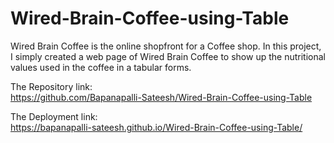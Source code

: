 # Wired-Brain-Coffee-using-Table
Wired Brain Coffee is the online shopfront for a Coffee shop. In this project, I simply created a web page of Wired Brain Coffee to show up the nutritional values used in the coffee in a tabular forms.   

The Repository link:    
https://github.com/Bapanapalli-Sateesh/Wired-Brain-Coffee-using-Table     

The Deployment link:     
https://bapanapalli-sateesh.github.io/Wired-Brain-Coffee-using-Table/    


